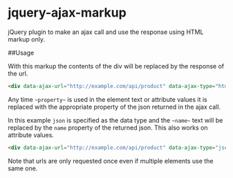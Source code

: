 # jquery-ajax-markup
jQuery plugin to make an ajax call and use the response using HTML markup only.

##Usage

With this markup the contents of the div will be replaced by the response of the url.
```html
<div data-ajax-url="http://example.com/api/product" data-ajax-type="html"></div>
```

Any time `~property~` is used in the element text or attribute values it is replaced with the appropriate property of the json returned in the ajax call.

In this example `json` is specified as the data type and the `~name~` text will be replaced by the `name` property of the returned json.  This also works on attribute values.
```html
<div data-ajax-url="http://example.com/api/product" data-ajax-type="json">~name~</div>
```

Note that urls are only requested once even if multiple elements use the same one.